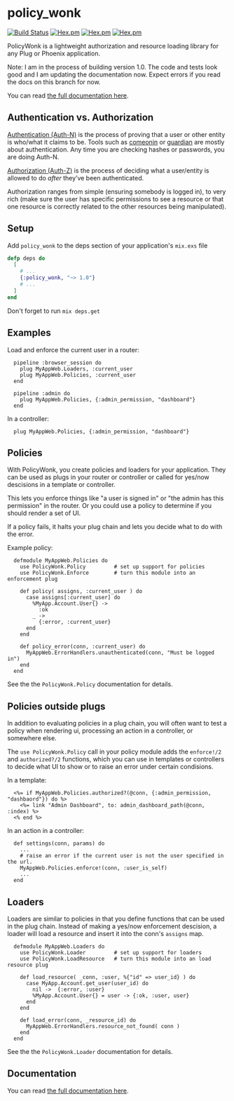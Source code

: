 policy_wonk
========

[![Build Status](https://travis-ci.org/boydm/policy_wonk.svg?branch=master)](https://travis-ci.org/boydm/policy_wonk)
[![Hex.pm](https://img.shields.io/hexpm/v/policy_wonk.svg)](https://hex.pm/packages/policy_wonk)
[![Hex.pm](https://img.shields.io/hexpm/dw/policy_wonk.svg)](https://hex.pm/packages/policy_wonk)
[![Hex.pm](https://img.shields.io/hexpm/dt/policy_wonk.svg)](https://hex.pm/packages/policy_wonk)

PolicyWonk is a lightweight authorization and resource loading library for any Plug or Phoenix application.

Note: I am in the process of building version 1.0. The code and tests look good and I am updating the documentation
now. Expect errors if you read the docs on this branch for now.

You can read [the full documentation here](https://hexdocs.pm/policy_wonk/1.0.0-rc.0).

## Authentication vs. Authorization

[Authentication (Auth-N)](https://en.wikipedia.org/wiki/Authentication) is the process of proving that a user or other entity is who/what it claims to be. Tools such as [comeonin](https://hex.pm/packages/comeonin) or [guardian](https://hex.pm/packages/guardian) are mostly about authentication. Any time you are checking hashes or passwords, you are doing Auth-N.

[Authorization (Auth-Z)](https://en.wikipedia.org/wiki/Authorization) is the process of deciding what a user/entity is allowed to do _after_ they’ve been authenticated.

Authorization ranges from simple (ensuring somebody is logged in), to very rich (make sure the user has specific permissions to see a resource or that one resource is correctly related to the other resources being manipulated).


## Setup

Add `policy_wonk` to the deps section of your application's `mix.exs` file

```elixir
defp deps do
  [
    # ...
    {:policy_wonk, "~> 1.0"}
    # ...
  ]
end
```

Don't forget to run `mix deps.get`

## Examples

Load and enforce the current user in a router:

      pipeline :browser_session do
        plug MyAppWeb.Loaders, :current_user
        plug MyAppWeb.Policies, :current_user
      end
      
      pipeline :admin do
        plug MyAppWeb.Policies, {:admin_permission, "dashboard"}
      end

In a controller:

      plug MyAppWeb.Policies, {:admin_permission, "dashboard"}


## Policies

With PolicyWonk, you create policies and loaders for your application. They can be used
as plugs in your router or controller or called for yes/now descisions in a template or controller.

This lets you enforce things like "a user is signed in" or "the admin has this permission" in the
router. Or you could use a policy to determine if you should render a set of UI.  

If a policy fails, it halts your plug chain and lets you decide what to do with the error.

Example policy:

      defmodule MyAppWeb.Policies do
        use PolicyWonk.Policy         # set up support for policies
        use PolicyWonk.Enforce        # turn this module into an enforcement plug

        def policy( assigns, :current_user ) do
          case assigns[:current_user] do
            %MyApp.Account.User{} ->
              :ok
            _ ->
              {:error, :current_user}
          end
        end

        def policy_error(conn, :current_user) do
          MyAppWeb.ErrorHandlers.unauthenticated(conn, "Must be logged in")
        end
      end

See the the `PolicyWonk.Policy` documentation for details.

## Policies outside plugs

In addition to evaluating policies in a plug chain, you will often want to test a policy
when rendering ui, processing an action in a controller, or somewhere else.

The `use PolicyWonk.Policy` call in your policy module adds the `enforce!/2` and `authorized?/2`
functions, which you can use in templates or controllers to decide what UI to show or to raise
an error under certain condisions.

In a template:

      <%= if MyAppWeb.Policies.authorized?(@conn, {:admin_permission, "dashbaord"}) do %>
        <%= link "Admin Dashboard", to: admin_dashboard_path(@conn, :index) %>
      <% end %>

In an action in a controller:

      def settings(conn, params) do
        ...
        # raise an error if the current user is not the user specified in the url.
        MyAppWeb.Policies.enforce!(conn, :user_is_self)
        ...
      end

## Loaders

Loaders are similar to policies in that you define functions that can be used in the plug chain.
Instead of making a yes/now enforcement descision, a loader will load a resource and insert it
into the conn's `assigns` map.


      defmodule MyAppWeb.Loaders do
        use PolicyWonk.Loader         # set up support for loaders
        use PolicyWonk.LoadResource   # turn this module into an load resource plug

        def load_resource( _conn, :user, %{"id" => user_id} ) do
          case MyApp.Account.get_user(user_id) do
            nil ->  {:error, :user}
            %MyApp.Account.User{} = user -> {:ok, :user, user}
          end
        end

        def load_error(conn, _resource_id) do
          MyAppWeb.ErrorHandlers.resource_not_found( conn )
        end
      end

See the the `PolicyWonk.Loader` documentation for details.


## Documentation

You can read [the full documentation here](https://hexdocs.pm/policy_wonk/1.0.0-rc.0).

